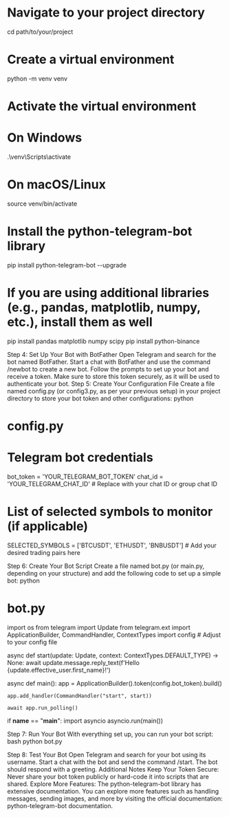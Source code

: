 # Navigate to your project directory
cd path/to/your/project

# Create a virtual environment
python -m venv venv

# Activate the virtual environment
# On Windows
.\venv\Scripts\activate
# On macOS/Linux
source venv/bin/activate
# Install the python-telegram-bot library
pip install python-telegram-bot --upgrade

# If you are using additional libraries (e.g., pandas, matplotlib, numpy, etc.), install them as well
pip install pandas matplotlib numpy scipy
pip install python-binance


Step 4: Set Up Your Bot with BotFather
Open Telegram and search for the bot named BotFather.
Start a chat with BotFather and use the command /newbot to create a new bot.
Follow the prompts to set up your bot and receive a token. Make sure to store this token securely, as it will be used to authenticate your bot.
Step 5: Create Your Configuration File
Create a file named config.py (or config3.py, as per your previous setup) in your project directory to store your bot token and other configurations:
python
# config.py

# Telegram bot credentials
bot_token = 'YOUR_TELEGRAM_BOT_TOKEN'
chat_id = 'YOUR_TELEGRAM_CHAT_ID'  # Replace with your chat ID or group chat ID

# List of selected symbols to monitor (if applicable)
SELECTED_SYMBOLS = ['BTCUSDT', 'ETHUSDT', 'BNBUSDT']  # Add your desired trading pairs here

Step 6: Create Your Bot Script
Create a file named bot.py (or main.py, depending on your structure) and add the following code to set up a simple bot:
python
# bot.py
import os
from telegram import Update
from telegram.ext import ApplicationBuilder, CommandHandler, ContextTypes
import config  # Adjust to your config file

async def start(update: Update, context: ContextTypes.DEFAULT_TYPE) -> None:
    await update.message.reply_text(f'Hello {update.effective_user.first_name}!')

async def main():
    app = ApplicationBuilder().token(config.bot_token).build()
    
    app.add_handler(CommandHandler("start", start))
    
    await app.run_polling()

if __name__ == "__main__":
    import asyncio
    asyncio.run(main())

Step 7: Run Your Bot
With everything set up, you can run your bot script:
bash
python bot.py

Step 8: Test Your Bot
Open Telegram and search for your bot using its username.
Start a chat with the bot and send the command /start. The bot should respond with a greeting.
Additional Notes
Keep Your Token Secure: Never share your bot token publicly or hard-code it into scripts that are shared.
Explore More Features: The python-telegram-bot library has extensive documentation. You can explore more features such as handling messages, sending images, and more by visiting the official documentation: python-telegram-bot documentation.
